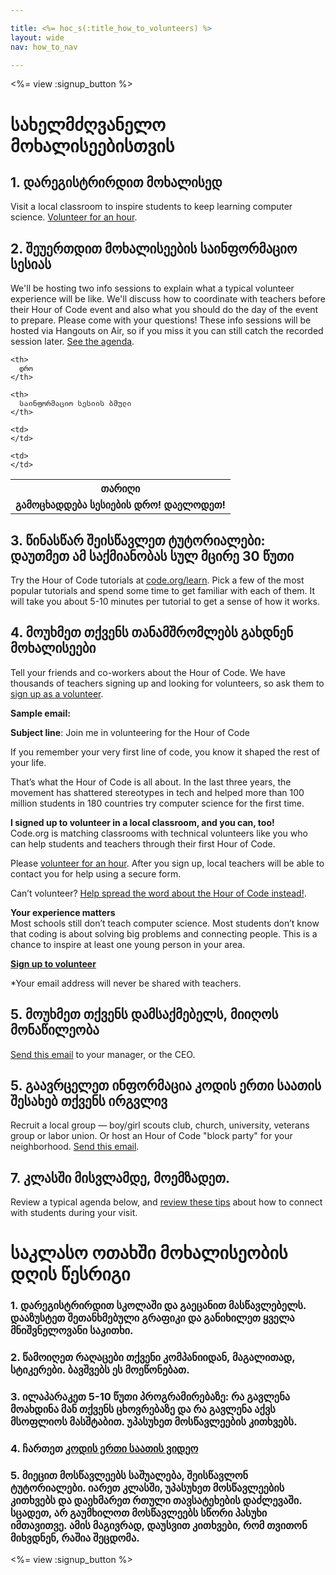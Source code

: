 ```yaml
---

title: <%= hoc_s(:title_how_to_volunteers) %>
layout: wide
nav: how_to_nav

---
```


<%= view :signup_button %>

# სახელმძღვანელო მოხალისეებისთვის

## 1. დარეგისტრირდით მოხალისედ

Visit a local classroom to inspire students to keep learning computer science. [Volunteer for an hour](https://code.org/volunteer/engineer).

## 2. შეუერთდით მოხალისეების საინფორმაციო სესიას

We'll be hosting two info sessions to explain what a typical volunteer experience will be like. We'll discuss how to coordinate with teachers before their Hour of Code event and also what you should do the day of the event to prepare. Please come with your questions! These info sessions will be hosted via Hangouts on Air, so if you miss it you can still catch the recorded session later. [See the agenda](https://docs.google.com/document/d/1y2PjgICSEnYGTD7MT1mvLS6RvA9BJDG4zWheD0ZFIUo/edit?usp=sharing).

<table>
  <tr>
    <th>
      თარიღი
    </th>
    
    <th>
      დრო
    </th>
    
    <th>
      საინფორმაციო სესიის ბმული
    </th>
  </tr>
  
  <tr>
    <td>
      <strong>გამოცხადდება სესიების დრო! დაელოდეთ!</strong>
    </td>
    
    <td>
    </td>
    
    <td>
    </td>
  </tr>
</table>

## 3. წინასწარ შეისწავლეთ ტუტორიალები: დაუთმეთ ამ საქმიანობას სულ მცირე 30 წუთი

Try the Hour of Code tutorials at [code.org/learn](https://code.org/learn). Pick a few of the most popular tutorials and spend some time to get familiar with each of them. It will take you about 5-10 minutes per tutorial to get a sense of how it works.

## 4. მოუხმეთ თქვენს თანამშრომლებს გახდნენ მოხალისეები

Tell your friends and co-workers about the Hour of Code. We have thousands of teachers signing up and looking for volunteers, so ask them to [sign up as a volunteer](https://code.org/volunteer).

**Sample email:**

**Subject line**: Join me in volunteering for the Hour of Code

If you remember your very first line of code, you know it shaped the rest of your life.

That’s what the Hour of Code is all about. In the last three years, the movement has shattered stereotypes in tech and helped more than 100 million students in 180 countries try computer science for the first time.

**I signed up to volunteer in a local classroom, and you can, too!**   
Code.org is matching classrooms with technical volunteers like you who can help students and teachers through their first Hour of Code.

Please [volunteer for an hour](https://code.org/volunteer/engineer). After you sign up, local teachers will be able to contact you for help using a secure form.

Can’t volunteer? [Help spread the word about the Hour of Code instead!](https://hourofcode.com/promote).

**Your experience matters**  
Most schools still don’t teach computer science. Most students don’t know that coding is about solving big problems and connecting people. This is a chance to inspire at least one young person in your area.

**[Sign up to volunteer](https://code.org/volunteer/engineer)**

*Your email address will never be shared with teachers.

## 5. მოუხმეთ თქვენს დამსაქმებელს, მიიღოს მონაწილეობა

[Send this email](https://hourofcode.com/promote/resources#email) to your manager, or the CEO.

## 5. გაავრცელეთ ინფორმაცია კოდის ერთი საათის შესახებ თქვენს ირგვლივ

Recruit a local group — boy/girl scouts club, church, university, veterans group or labor union. Or host an Hour of Code "block party" for your neighborhood. [Send this email](https://hourofcode.com/promote/resources#email).

## 7. კლასში მისვლამდე, მოემზადეთ.

Review a typical agenda below, and [review these tips](https://code.org/files/CSTT_Volunteers.pdf) about how to connect with students during your visit.

# საკლასო ოთახში მოხალისეობის დღის წესრიგი

### 1. დარეგისტრირდით სკოლაში და გაეცანით მასწავლებელს. დააზუსტეთ შეთანხმებული გრაფიკი და განიხილეთ ყველა მნიშვნელოვანი საკითხი.

### 2. წამოიღეთ რაღაცები თქვენი კომპანიიდან, მაგალითად, სტიკერები. ბავშვებს ეს მოეწონებათ.

### 3. ილაპარაკეთ 5-10 წუთი პროგრამირებაზე: რა გავლენა მოახდინა მან თქვენს ცხოვრებაზე და რა გავლენა აქვს მსოფლიოს მასშტაბით. უპასუხეთ მოსწავლეების კითხვებს.

### 4. ჩართეთ [კოდის ერთი საათის ვიდეო](https://www.youtube.com/watch?v=2DxWIxec6yo)

### 5. მიეცით მოსწავლეებს საშუალება, შეისწავლონ ტუტორიალები. იარეთ კლასში, უპასუხეთ მოსწავლეების კითხვებს და დაეხმარეთ რთული თავსატეხების დაძლევაში. სცადეთ, არ გაუმხილოთ მოსწავლეებს სწორი პასუხი იმთავითვე. ამის მაგივრად, დაუსვით კითხვები, რომ თვითონ მიხვდნენ, რაშია შეცდომა.

<%= view :signup_button %>